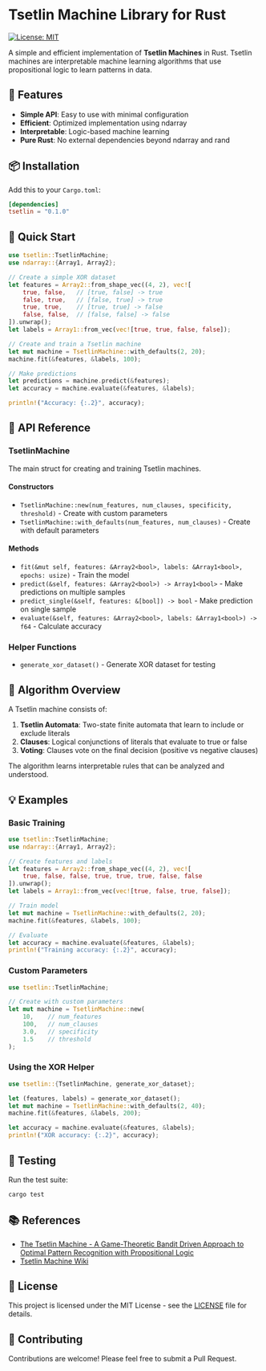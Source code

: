 # Tsetlin Machine Library for Rust

[![License: MIT](https://img.shields.io/badge/License-MIT-yellow.svg)](https://opensource.org/licenses/MIT)

A simple and efficient implementation of **Tsetlin Machines** in Rust. Tsetlin machines are interpretable machine learning algorithms that use propositional logic to learn patterns in data.

## 🚀 Features

- **Simple API**: Easy to use with minimal configuration
- **Efficient**: Optimized implementation using ndarray
- **Interpretable**: Logic-based machine learning
- **Pure Rust**: No external dependencies beyond ndarray and rand

## 📦 Installation

Add this to your `Cargo.toml`:

```toml
[dependencies]
tsetlin = "0.1.0"
```

## 🏃 Quick Start

```rust
use tsetlin::TsetlinMachine;
use ndarray::{Array1, Array2};

// Create a simple XOR dataset
let features = Array2::from_shape_vec((4, 2), vec![
    true, false,   // [true, false] -> true
    false, true,   // [false, true] -> true
    true, true,    // [true, true] -> false
    false, false,  // [false, false] -> false
]).unwrap();
let labels = Array1::from_vec(vec![true, true, false, false]);

// Create and train a Tsetlin machine
let mut machine = TsetlinMachine::with_defaults(2, 20);
machine.fit(&features, &labels, 100);

// Make predictions
let predictions = machine.predict(&features);
let accuracy = machine.evaluate(&features, &labels);

println!("Accuracy: {:.2}", accuracy);
```

## 📝 API Reference

### TsetlinMachine

The main struct for creating and training Tsetlin machines.

#### Constructors

- `TsetlinMachine::new(num_features, num_clauses, specificity, threshold)` - Create with custom parameters
- `TsetlinMachine::with_defaults(num_features, num_clauses)` - Create with default parameters

#### Methods

- `fit(&mut self, features: &Array2<bool>, labels: &Array1<bool>, epochs: usize)` - Train the model
- `predict(&self, features: &Array2<bool>) -> Array1<bool>` - Make predictions on multiple samples
- `predict_single(&self, features: &[bool]) -> bool` - Make prediction on single sample
- `evaluate(&self, features: &Array2<bool>, labels: &Array1<bool>) -> f64` - Calculate accuracy

### Helper Functions

- `generate_xor_dataset()` - Generate XOR dataset for testing

## 🔬 Algorithm Overview

A Tsetlin machine consists of:

1. **Tsetlin Automata**: Two-state finite automata that learn to include or exclude literals
2. **Clauses**: Logical conjunctions of literals that evaluate to true or false
3. **Voting**: Clauses vote on the final decision (positive vs negative clauses)

The algorithm learns interpretable rules that can be analyzed and understood.

## 💡 Examples

### Basic Training

```rust
use tsetlin::TsetlinMachine;
use ndarray::{Array1, Array2};

// Create features and labels
let features = Array2::from_shape_vec((4, 2), vec![
    true, false, false, true, true, true, false, false
]).unwrap();
let labels = Array1::from_vec(vec![true, false, true, false]);

// Train model
let mut machine = TsetlinMachine::with_defaults(2, 20);
machine.fit(&features, &labels, 100);

// Evaluate
let accuracy = machine.evaluate(&features, &labels);
println!("Training accuracy: {:.2}", accuracy);
```

### Custom Parameters

```rust
use tsetlin::TsetlinMachine;

// Create with custom parameters
let mut machine = TsetlinMachine::new(
    10,    // num_features
    100,   // num_clauses
    3.0,   // specificity
    1.5    // threshold
);
```

### Using the XOR Helper

```rust
use tsetlin::{TsetlinMachine, generate_xor_dataset};

let (features, labels) = generate_xor_dataset();
let mut machine = TsetlinMachine::with_defaults(2, 40);
machine.fit(&features, &labels, 200);

let accuracy = machine.evaluate(&features, &labels);
println!("XOR accuracy: {:.2}", accuracy);
```

## 🧪 Testing

Run the test suite:

```bash
cargo test
```

## 📚 References

- [The Tsetlin Machine - A Game-Theoretic Bandit Driven Approach to Optimal Pattern Recognition with Propositional Logic](https://arxiv.org/abs/1804.01508)
- [Tsetlin Machine Wiki](https://github.com/cair/TsetlinMachine/wiki)

## 📄 License

This project is licensed under the MIT License - see the [LICENSE](LICENSE) file for details.

## 🤝 Contributing

Contributions are welcome! Please feel free to submit a Pull Request.
